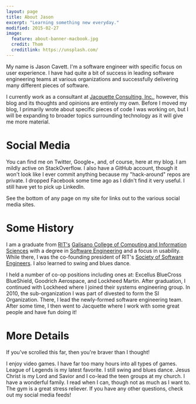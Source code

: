 ```yaml
---
layout: page
title: About Jason
excerpt: "Learning something new everyday."
modified: 2015-02-27
image:
  feature: about-banner-macbook.jpg
  credit: Thom
  creditlink: https://unsplash.com/
---
```

My name is Jason Cavett. I'm a software engineer with specific focus on user experience. I have had quite a bit of success in leading software engineering teams at various organizations and successfully delivering many different pieces of software.

I currently work as a consultant at [Jacquette Consulting, Inc.](http://www.jacquette.com/), however, this blog and its thoughts and opinions are entirely my own. Before I moved my blog, I primarily wrote about specific pieces of code I was working on, but I will be expanding to broader topics surrounding technology as it will give me more material.

Social Media
==
You can find me on Twitter, Google+, and, of course, here at my blog. I am mildly active on StackOverflow. I also have a GitHub account, though it won't look like I ever commit anything because my "hack-around" repos are private. I dropped Facebook some time ago as I didn't find it very useful. I still have yet to pick up LinkedIn.

See the bottom of any page on my site for links out to the various social media sites.

Some History
==
I am a graduate from [RIT's](http://www.rit.edu/) [Galisano College of Computing and Information Sciences](https://www.rit.edu/gccis/) with a degree in [Software Engineering](http://www.se.rit.edu/) and a focus in usability. While there, I was the co-founding president of RIT's [Society of Software Engineers](https://sse.se.rit.edu/). I also learned to swing and blues dance.

I held a number of co-op positions including ones at: Excellus BlueCross BlueShield, Goodrich Aerospace, and Lockheed Martin. After graduation, I continued with Lockheed where I joined their systems engineering group. In 2010, the sub-organization I was part of divested to form the SI Organization. There, I lead the newly-formed software engineering team. After some time, I then went to Jacquette where I work with some great people and have fun doing it!

More Details
==
If you've scrolled this far, then you're braver than I thought!

I enjoy video games. I have far too many hours into all types of games. League of Legends is my latest favorite. I still swing and blues dance. Jesus Christ is my Lord and Savior and I co-lead the teen groups at my church. I have a wonderful family. I read when I can, though not as much as I want to. The gym is a great stress reliever. If you have any other questions, check out my social media feeds!
